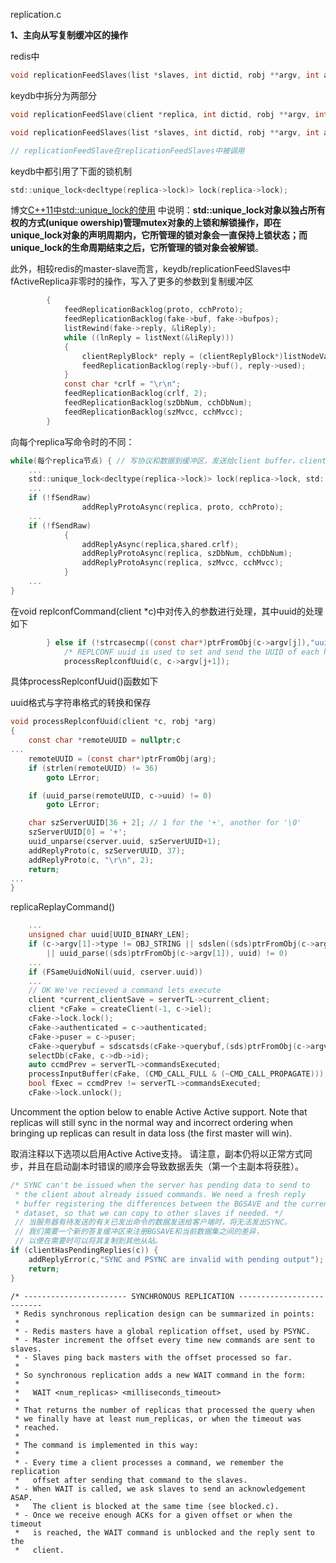 replication.c

**1、主向从写复制缓冲区的操作**

redis中

```c
void replicationFeedSlaves(list *slaves, int dictid, robj **argv, int argc);
```



keydb中拆分为两部分

```c
void replicationFeedSlave(client *replica, int dictid, robj **argv, int argc, bool fSendRaw);

void replicationFeedSlaves(list *slaves, int dictid, robj **argv, int argc);

// replicationFeedSlave在replicationFeedSlaves中被调用
```

keydb中都引用了下面的锁机制

```c
std::unique_lock<decltype(replica->lock)> lock(replica->lock);
```

博文[C++11中std::unique_lock的使用](https://blog.csdn.net/fengbingchun/article/details/78638138) 中说明：**std::unique_lock对象以独占所有权的方式(unique owership)管理mutex对象的上锁和解锁操作，即在unique_lock对象的声明周期内，它所管理的锁对象会一直保持上锁状态；而unique_lock的生命周期结束之后，它所管理的锁对象会被解锁**。

此外，相较redis的master-slave而言，keydb/replicationFeedSlaves中fActiveReplica非零时的操作，写入了更多的参数到复制缓冲区

```c
        {
            feedReplicationBacklog(proto, cchProto);
            feedReplicationBacklog(fake->buf, fake->bufpos);
            listRewind(fake->reply, &liReply);
            while ((lnReply = listNext(&liReply)))
            {
                clientReplyBlock* reply = (clientReplyBlock*)listNodeValue(lnReply);
                feedReplicationBacklog(reply->buf(), reply->used);
            }
            const char *crlf = "\r\n";
            feedReplicationBacklog(crlf, 2);
            feedReplicationBacklog(szDbNum, cchDbNum);
            feedReplicationBacklog(szMvcc, cchMvcc);
        }
```

向每个replica写命令时的不同：

```c
while(每个replica节点) { // 写协议和数据到缓冲区，发送给client buffer，client output buffer
    ...
    std::unique_lock<decltype(replica->lock)> lock(replica->lock, std::defer_lock);
    ...
    if (!fSendRaw)
                addReplyProtoAsync(replica, proto, cchProto);
    ...
    if (!fSendRaw)
            {
                addReplyAsync(replica,shared.crlf);
                addReplyProtoAsync(replica, szDbNum, cchDbNum);
                addReplyProtoAsync(replica, szMvcc, cchMvcc);
        	}
    ...
}
```



在void replconfCommand(client *c)中对传入的参数进行处理，其中uuid的处理如下

```c
        } else if (!strcasecmp((const char*)ptrFromObj(c->argv[j]),"uuid")) {
            /* REPLCONF uuid is used to set and send the UUID of each host */
            processReplconfUuid(c, c->argv[j+1]);
```

具体processReplconfUuid()函数如下

uuid格式与字符串格式的转换和保存

```c
void processReplconfUuid(client *c, robj *arg)
{
    const char *remoteUUID = nullptr;c
...
    remoteUUID = (const char*)ptrFromObj(arg);
    if (strlen(remoteUUID) != 36)
        goto LError;

    if (uuid_parse(remoteUUID, c->uuid) != 0)
        goto LError;

    char szServerUUID[36 + 2]; // 1 for the '+', another for '\0'
    szServerUUID[0] = '+';
    uuid_unparse(cserver.uuid, szServerUUID+1);
    addReplyProto(c, szServerUUID, 37);
    addReplyProto(c, "\r\n", 2);
    return;
...
}
```



replicaReplayCommand()

```c
    ...
	unsigned char uuid[UUID_BINARY_LEN];
    if (c->argv[1]->type != OBJ_STRING || sdslen((sds)ptrFromObj(c->argv[1])) != 36
        || uuid_parse((sds)ptrFromObj(c->argv[1]), uuid) != 0)
	...
    if (FSameUuidNoNil(uuid, cserver.uuid))
    ...
	// OK We've recieved a command lets execute
    client *current_clientSave = serverTL->current_client;
    client *cFake = createClient(-1, c->iel);
    cFake->lock.lock();
    cFake->authenticated = c->authenticated;
    cFake->puser = c->puser;
    cFake->querybuf = sdscatsds(cFake->querybuf,(sds)ptrFromObj(c->argv[2]));
    selectDb(cFake, c->db->id);
    auto ccmdPrev = serverTL->commandsExecuted;
    processInputBuffer(cFake, (CMD_CALL_FULL & (~CMD_CALL_PROPAGATE)));
    bool fExec = ccmdPrev != serverTL->commandsExecuted;
    cFake->lock.unlock();
```





Uncomment the option below to enable Active Active support. Note that replicas will still sync in the normal way and incorrect ordering when bringing up replicas can result in data loss (the first master will win).

取消注释以下选项以启用Active Active支持。 请注意，副本仍将以正常方式同步，并且在启动副本时错误的顺序会导致数据丢失（第一个主副本将获胜）。





```c
/* SYNC can't be issued when the server has pending data to send to
 * the client about already issued commands. We need a fresh reply
 * buffer registering the differences between the BGSAVE and the current
 * dataset, so that we can copy to other slaves if needed. */
 // 当服务器有待发送的有关已发出命令的数据发送给客户端时，将无法发出SYNC。
 // 我们需要一个新的答复缓冲区来注册BGSAVE和当前数据集之间的差异，
 // 以便在需要时可以将其复制到其他从站。
if (clientHasPendingReplies(c)) {
    addReplyError(c,"SYNC and PSYNC are invalid with pending output");
    return;
}
```


```
/* ----------------------- SYNCHRONOUS REPLICATION --------------------------
 * Redis synchronous replication design can be summarized in points:
 *
 * - Redis masters have a global replication offset, used by PSYNC.
 * - Master increment the offset every time new commands are sent to slaves.
 * - Slaves ping back masters with the offset processed so far.
 *
 * So synchronous replication adds a new WAIT command in the form:
 *
 *   WAIT <num_replicas> <milliseconds_timeout>
 *
 * That returns the number of replicas that processed the query when
 * we finally have at least num_replicas, or when the timeout was
 * reached.
 *
 * The command is implemented in this way:
 *
 * - Every time a client processes a command, we remember the replication
 *   offset after sending that command to the slaves.
 * - When WAIT is called, we ask slaves to send an acknowledgement ASAP.
 *   The client is blocked at the same time (see blocked.c).
 * - Once we receive enough ACKs for a given offset or when the timeout
 *   is reached, the WAIT command is unblocked and the reply sent to the
 *   client.
```

